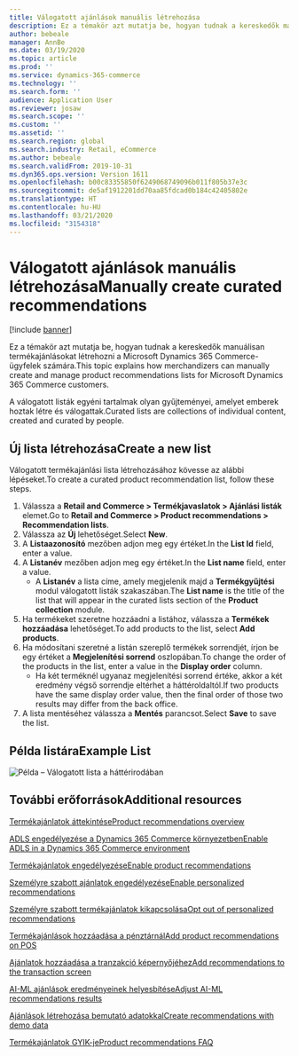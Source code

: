 ```yaml
---
title: Válogatott ajánlások manuális létrehozása
description: Ez a témakör azt mutatja be, hogyan tudnak a kereskedők manuálisan terméklistákat létrehozni a Microsoft Dynamics 365 Commerce-ügyfelek számára.
author: bebeale
manager: AnnBe
ms.date: 03/19/2020
ms.topic: article
ms.prod: ''
ms.service: dynamics-365-commerce
ms.technology: ''
ms.search.form: ''
audience: Application User
ms.reviewer: josaw
ms.search.scope: ''
ms.custom: ''
ms.assetid: ''
ms.search.region: global
ms.search.industry: Retail, eCommerce
ms.author: bebeale
ms.search.validFrom: 2019-10-31
ms.dyn365.ops.version: Version 1611
ms.openlocfilehash: b00c83355850f6249068749096b011f805b37e3c
ms.sourcegitcommit: de5af1912201dd70aa85fdcad0b184c42405802e
ms.translationtype: HT
ms.contentlocale: hu-HU
ms.lasthandoff: 03/21/2020
ms.locfileid: "3154318"
---
```

# <a name="manually-create-curated-recommendations"></a><span data-ttu-id="53a77-103">Válogatott ajánlások manuális létrehozása</span><span class="sxs-lookup"><span data-stu-id="53a77-103">Manually create curated recommendations</span></span>

[!include [banner](includes/banner.md)]

<span data-ttu-id="53a77-104">Ez a témakör azt mutatja be, hogyan tudnak a kereskedők manuálisan termékajánlásokat létrehozni a Microsoft Dynamics 365 Commerce-ügyfelek számára.</span><span class="sxs-lookup"><span data-stu-id="53a77-104">This topic explains how merchandizers can manually create and manage product recommendations lists for Microsoft Dynamics 365 Commerce customers.</span></span>

<span data-ttu-id="53a77-105">A válogatott listák egyéni tartalmak olyan gyűjteményei, amelyet emberek hoztak létre és válogattak.</span><span class="sxs-lookup"><span data-stu-id="53a77-105">Curated lists are collections of individual content, created and curated by people.</span></span>  

## <a name="create-a-new-list"></a><span data-ttu-id="53a77-106">Új lista létrehozása</span><span class="sxs-lookup"><span data-stu-id="53a77-106">Create a new list</span></span>

<span data-ttu-id="53a77-107">Válogatott termékajánlási lista létrehozásához kövesse az alábbi lépéseket.</span><span class="sxs-lookup"><span data-stu-id="53a77-107">To create a curated product recommendation list, follow these steps.</span></span>

1. <span data-ttu-id="53a77-108">Válassza a **Retail and Commerce &gt; Termékjavaslatok &gt; Ajánlási listák** elemet.</span><span class="sxs-lookup"><span data-stu-id="53a77-108">Go to **Retail and Commerce &gt; Product recommendations &gt; Recommendation lists**.</span></span>
1. <span data-ttu-id="53a77-109">Válassza az **Új** lehetőséget.</span><span class="sxs-lookup"><span data-stu-id="53a77-109">Select **New**.</span></span>
1. <span data-ttu-id="53a77-110">A **Listaazonosító** mezőben adjon meg egy értéket.</span><span class="sxs-lookup"><span data-stu-id="53a77-110">In the **List Id** field, enter a value.</span></span>
1. <span data-ttu-id="53a77-111">A **Listanév** mezőben adjon meg egy értéket.</span><span class="sxs-lookup"><span data-stu-id="53a77-111">In the **List name** field, enter a value.</span></span>
    - <span data-ttu-id="53a77-112">A **Listanév** a lista címe, amely megjelenik majd a **Termékgyűjtési** modul válogatott listák szakaszában.</span><span class="sxs-lookup"><span data-stu-id="53a77-112">The **List name** is the title of the list that will appear in the curated lists section of the **Product collection** module.</span></span>
1. <span data-ttu-id="53a77-113">Ha termékeket szeretne hozzáadni a listához, válassza a **Termékek hozzáadása** lehetőséget.</span><span class="sxs-lookup"><span data-stu-id="53a77-113">To add products to the list, select **Add products**.</span></span>
1. <span data-ttu-id="53a77-114">Ha módosítani szeretné a listán szereplő termékek sorrendjét, írjon be egy értéket a **Megjelenítési sorrend** oszlopában.</span><span class="sxs-lookup"><span data-stu-id="53a77-114">To change the order of the products in the list, enter a value in the **Display order** column.</span></span>
    - <span data-ttu-id="53a77-115">Ha két terméknél ugyanaz megjelenítési sorrend értéke, akkor a két eredmény végső sorrendje eltérhet a háttéroldaltól.</span><span class="sxs-lookup"><span data-stu-id="53a77-115">If two products have the same display order value, then the final order of those two results may differ from the back office.</span></span>
1. <span data-ttu-id="53a77-116">A lista mentéséhez válassza a **Mentés** parancsot.</span><span class="sxs-lookup"><span data-stu-id="53a77-116">Select **Save** to save the list.</span></span>

## <a name="example-list"></a><span data-ttu-id="53a77-117">Példa listára</span><span class="sxs-lookup"><span data-stu-id="53a77-117">Example List</span></span>

![Példa – Válogatott lista a háttérirodában](./media/examplecuratedrecolist.png)

## <a name="additional-resources"></a><span data-ttu-id="53a77-119">További erőforrások</span><span class="sxs-lookup"><span data-stu-id="53a77-119">Additional resources</span></span>

[<span data-ttu-id="53a77-120">Termékajánlatok áttekintése</span><span class="sxs-lookup"><span data-stu-id="53a77-120">Product recommendations overview</span></span>](product-recommendations.md)

[<span data-ttu-id="53a77-121">ADLS engedélyezése a Dynamics 365 Commerce környezetben</span><span class="sxs-lookup"><span data-stu-id="53a77-121">Enable ADLS in a Dynamics 365 Commerce environment</span></span>](enable-adls-environment.md)

[<span data-ttu-id="53a77-122">Termékajánlatok engedélyezése</span><span class="sxs-lookup"><span data-stu-id="53a77-122">Enable product recommendations</span></span>](enable-product-recommendations.md)

[<span data-ttu-id="53a77-123">Személyre szabott ajánlatok engedélyezése</span><span class="sxs-lookup"><span data-stu-id="53a77-123">Enable personalized recommendations</span></span>](personalized-recommendations.md)

[<span data-ttu-id="53a77-124">Személyre szabott termékajánlatok kikapcsolása</span><span class="sxs-lookup"><span data-stu-id="53a77-124">Opt out of personalized recommendations</span></span>](personalization-gdpr.md)

[<span data-ttu-id="53a77-125">Termékajánlások hozzáadása a pénztárnál</span><span class="sxs-lookup"><span data-stu-id="53a77-125">Add product recommendations on POS</span></span>](product.md)

[<span data-ttu-id="53a77-126">Ajánlatok hozzáadása a tranzakció képernyőjéhez</span><span class="sxs-lookup"><span data-stu-id="53a77-126">Add recommendations to the transaction screen</span></span>](add-recommendations-control-pos-screen.md)

[<span data-ttu-id="53a77-127">AI-ML ajánlások eredményeinek helyesbítése</span><span class="sxs-lookup"><span data-stu-id="53a77-127">Adjust AI-ML recommendations results</span></span>](modify-product-recommendation-results.md)

[<span data-ttu-id="53a77-128">Ajánlások létrehozása bemutató adatokkal</span><span class="sxs-lookup"><span data-stu-id="53a77-128">Create recommendations with demo data</span></span>](product-recommendations-demo-data.md)

[<span data-ttu-id="53a77-129">Termékajánlatok GYIK-je</span><span class="sxs-lookup"><span data-stu-id="53a77-129">Product recommendations FAQ</span></span>](faq-recommendations.md)
